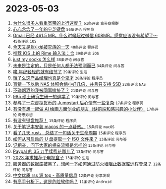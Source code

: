 # 2023-05-03

1. [为什么很多人看重宽带的上行速度？](https://www.v2ex.com/t/936960) `61条评论` `宽带症候群`
1. [心心念念了一年的宁芝键盘](https://www.v2ex.com/t/937039) `56条评论` `程序员`
1. [Gmail 已经 461.5 MB，什么时候超过微信 608MB，感觉应该没有希望了～](https://www.v2ex.com/t/936978) `45条评论` `iOS`
1. [今天又是张小龙被灭族的一天](https://www.v2ex.com/t/936964) `40条评论` `程序员`
1. [推荐 iOS 上的 Rime 输入法：仓](https://www.v2ex.com/t/936966) `39条评论` `iOS`
1. [just my socks 怎么样](https://www.v2ex.com/t/936967) `38条评论` `问与答`
1. [未来是注定的，只是任何人都无法预测而已](https://www.v2ex.com/t/937007) `34条评论` `问与答`
1. [唉 年纪轻轻的就有结节了](https://www.v2ex.com/t/937006) `29条评论` `生活`
1. [饿了么这产品经理也真是个鬼才](https://www.v2ex.com/t/936990) `28条评论` `程序员`
1. [盲猜一下以后 NAS 体积会缩小好几倍，并且只支持 SSD](https://www.v2ex.com/t/937050) `22条评论` `NAS`
1. [不碰烟酒的我被同事排挤了？](https://www.v2ex.com/t/937055) `21条评论` `问与答`
1. [985 硕士研究生研一想退学了](https://www.v2ex.com/t/937057) `19条评论` `问与答`
1. [参与了一次虚拟货币的 Jumpstart 后心情有一些复杂](https://www.v2ex.com/t/937077) `17条评论` `程序员`
1. [有没有想一起做 AI 绘画方面创业的朋友（缺前端和感兴趣的小伙伴）](https://www.v2ex.com/t/937048) `17条评论` `奇思妙想`
1. [有没有键盘推荐！](https://www.v2ex.com/t/937040) `15条评论` `程序员`
1. [关于笔记本安装 macos 的一点疑惑。](https://www.v2ex.com/t/937035) `15条评论` `macOS`
1. [看了几天 rust， 总结了一句话关于生命周期](https://www.v2ex.com/t/936977) `15条评论` `程序员`
1. [如何从可启动的 U 盘提取一个 ISO 文件来？](https://www.v2ex.com/t/937056) `13条评论` `问与答`
1. [记相亲，问下大家的相亲流程是怎样的](https://www.v2ex.com/t/937053) `13条评论` `问与答`
1. [Paypal 的 35 刀手续费花哪儿了](https://www.v2ex.com/t/936982) `13条评论` `问与答`
1. [2023 年求推荐个电视盒子](https://www.v2ex.com/t/936972) `13条评论` `生活`
1. [服务器的数据库被黑了，想问一下如何通过防火墙阻止数据库远程登录？](https://www.v2ex.com/t/937041) `12条评论` `问与答`
1. [中文优质 rss 源 top - 高质量信息](https://www.v2ex.com/t/936952) `12条评论` `分享发现`
1. [有高手分析下，这是危险软件吗？](https://www.v2ex.com/t/936992) `11条评论` `Android`
